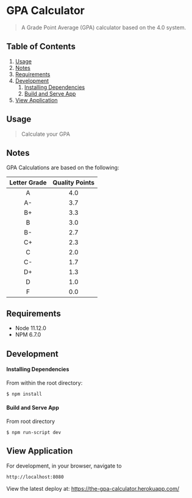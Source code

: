 # GPA Calculator

> A Grade Point Average (GPA) calculator based on the 4.0 system.

## Table of Contents

1. [Usage](#usage)
1. [Notes](#notes)
1. [Requirements](#requirements)
1. [Development](#development)
    1. [Installing Dependencies](#installing-dependencies)
    1. [Build and Serve App](#build-and-serve-app)
1. [View Application](#view-application)

## Usage

> Calculate your GPA

## Notes

GPA Calculations are based on the following:

| Letter Grade | Quality Points |
|:--:|:----:|
| A  | 4.0 |
| A- | 3.7 |
| B+ | 3.3 |
| B  | 3.0 |
| B- | 2.7 |
| C+ | 2.3 |
| C  | 2.0 |
| C- | 1.7 |
| D+ | 1.3 |
| D  | 1.0 |
| F  | 0.0 |

## Requirements

- Node 11.12.0
- NPM 6.7.0

## Development

#### Installing Dependencies

From within the root directory:

```sh
$ npm install
```

#### Build and Serve App
From root directory
```
$ npm run-script dev
```

## View Application
For development, in your browser, navigate to
```sh
http://localhost:8080
```

View the latest deploy at: https://the-gpa-calculator.herokuapp.com/
